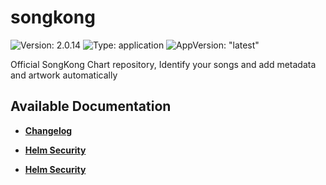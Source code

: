 # songkong

![Version: 2.0.14](https://img.shields.io/badge/Version-2.0.14-informational?style=flat-square) ![Type: application](https://img.shields.io/badge/Type-application-informational?style=flat-square) ![AppVersion: "latest"](https://img.shields.io/badge/AppVersion-"latest"-informational?style=flat-square)

Official SongKong Chart repository, Identify your songs and add metadata and artwork automatically

## Available Documentation

- [**Changelog**](CHANGELOG)

- [**Helm Security**](container-security)

- [**Helm Security**](helm-security)

